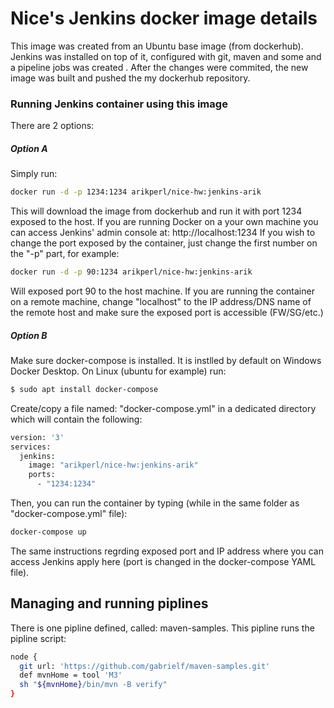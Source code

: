 # Nice's Jenkins docker image details
This image was created from an Ubuntu base image (from dockerhub). 
Jenkins was installed on top of it, configured with git, maven and some  and a pipeline jobs was created .
After the changes were commited, the new image was built and pushed the my dockerhub repository.
### Running Jenkins container using this image
There are 2 options:
##### Option A

Simply run:
``` sh
docker run -d -p 1234:1234 arikperl/nice-hw:jenkins-arik
```

This will download the image from dockerhub and run it with port 1234 exposed to the host.
If you are running Docker on a your own machine you can access Jenkins' admin console at:
http://localhost:1234
If you wish to change the port exposed by the container, just change the first number on the "-p" part, for example:
``` sh
docker run -d -p 90:1234 arikperl/nice-hw:jenkins-arik
```

Will exposed port 90 to the host machine.
If you are running the container on a remote machine, change "localhost" to the IP address/DNS name of the remote host and make sure the exposed port is accessible (FW/SG/etc.)

##### Option B
Make sure docker-compose is installed. It is instlled by default on Windows Docker Desktop. 
On Linux (ubuntu for example) run:
```sh
$ sudo apt install docker-compose
```
Create/copy a file named: "docker-compose.yml" in a dedicated directory which will contain the following:
```sh
version: '3'
services:
  jenkins:
    image: "arikperl/nice-hw:jenkins-arik"
    ports:
      - "1234:1234"
```

Then, you can run the container by typing (while in the same folder as "docker-compose.yml" file):
``` sh
docker-compose up
```

The same instructions regrding exposed port and IP address where you can access Jenkins apply here (port is changed in the docker-compose YAML file).

## Managing and running piplines
There is one pipline defined, called: maven-samples.
This pipline runs the pipline script:
``` sh
node {
  git url: 'https://github.com/gabrielf/maven-samples.git'
  def mvnHome = tool 'M3'
  sh "${mvnHome}/bin/mvn -B verify"
}
```
